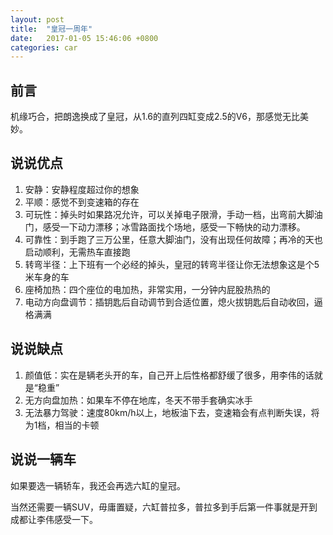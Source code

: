```yaml
---
layout: post
title:  "皇冠一周年"
date:   2017-01-05 15:46:06 +0800
categories: car
---
```


前言
---
机缘巧合，把朗逸换成了皇冠，从1.6的直列四缸变成2.5的V6，那感觉无比美妙。

说说优点
---
1. 安静：安静程度超过你的想象
2. 平顺：感觉不到变速箱的存在
3. 可玩性：掉头时如果路况允许，可以关掉电子限滑，手动一档，出弯前大脚油门，感受一下动力漂移；冰雪路面找个场地，感受一下畅快的动力漂移。
4. 可靠性：到手跑了三万公里，任意大脚油门，没有出现任何故障；再冷的天也启动顺利，无需热车直接跑
5. 转弯半径：上下班有一个必经的掉头，皇冠的转弯半径让你无法想象这是个5米车身的车
6. 座椅加热：四个座位的电加热，非常实用，一分钟内屁股热热的
7. 电动方向盘调节：插钥匙后自动调节到合适位置，熄火拔钥匙后自动收回，逼格满满

说说缺点
---
1. 颜值低：实在是辆老头开的车，自己开上后性格都舒缓了很多，用李伟的话就是“稳重”
2. 无方向盘加热：如果车不停在地库，冬天不带手套确实冰手
3. 无法暴力驾驶：速度80km/h以上，地板油下去，变速箱会有点判断失误，将为1档，相当的卡顿

说说一辆车
---
如果要选一辆轿车，我还会再选六缸的皇冠。

当然还需要一辆SUV，毋庸置疑，六缸普拉多，普拉多到手后第一件事就是开到成都让李伟感受一下。